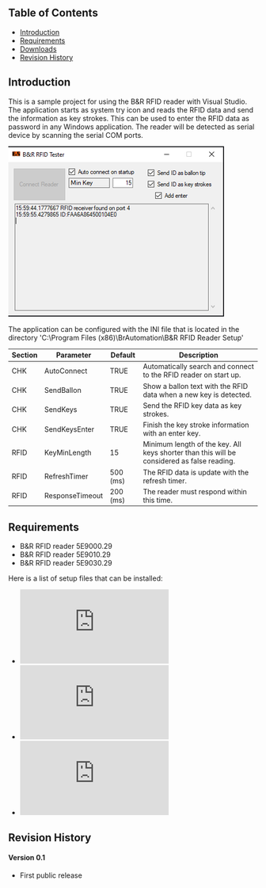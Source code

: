 ## Table of Contents
* [Introduction](#Introduction)
* [Requirements](#Requirements)
* [Downloads](#Downloads)
* [Revision History](#Revision-History)

<a name="Introduction"></a>
## Introduction
This is a sample project for using the B&R RFID reader with Visual Studio. The application starts as system try icon and reads the RFID data and send the information as key strokes. This can be used to enter the RFID data as password in any Windows application. The reader will be detected as serial device by scanning the serial COM ports.

![](/screenshot_1.png)

The application can be configured with the INI file that is located in the directory 'C:\Program Files (x86)\BrAutomation\B&R RFID Reader Setup'

| Section | Parameter | Default | Description |
|---|---|---|---|
| CHK | AutoConnect  | TRUE | Automatically search and connect to the RFID reader on start up.  |
| CHK | SendBallon  | TRUE | Show a ballon text with the RFID data when a new key is detected.  |
| CHK | SendKeys  | TRUE | Send the RFID key data as key strokes.  |
| CHK | SendKeysEnter  | TRUE | Finish the key stroke information with an enter key. |
| RFID | KeyMinLength  | 15 | Minimum length of the key. All keys shorter than this will be considered as false reading. |
| RFID | RefreshTimer  | 500 (ms) | The RFID data is update with the refresh timer. |
| RFID | ResponseTimeout  | 200 (ms) | The reader must respond within this time. |

<a name="Requirements"></a>
## Requirements
* B&R RFID reader 5E9000.29
* B&R RFID reader 5E9010.29
* B&R RFID reader 5E9030.29

<a name="Downloads"></a>
Here is a list of setup files that can be installed:
* ![5E9000.29](https://github.com/br-automation-com/RFID-DotNET/releases/download/V0.1/RFID_Setup_5E9000.msi) 
* ![5E9010.29](https://github.com/br-automation-com/RFID-DotNET/releases/download/V0.1/RFID_Setup_5E9010.msi) 
* ![5E9030.29](https://github.com/br-automation-com/RFID-DotNET/releases/download/V1.1/RFID_Setup_5E9030.msi) 

<a name="Revision-History"></a>
## Revision History

#### Version 0.1
- First public release
